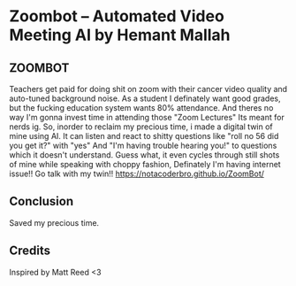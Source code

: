 # Zoombot – Automated Video Meeting AI by Hemant Mallah

## ZOOMBOT
Teachers get paid for doing shit on zoom with their cancer video quality and auto-tuned background noise.
As a student I definately want good grades, but the fucking education system wants 80% attendance.
And theres no way I'm gonna invest time in attending those "Zoom Lectures" Its meant for nerds ig.
So, inorder to reclaim my precious time, i made a digital twin of mine using AI.
It can listen and react to shitty questions like "roll no 56 did you get it?" with "yes"
And "I'm having trouble hearing you!" to questions which it doesn't understand.
Guess what, it even cycles through still shots of mine while speaking with choppy fashion, Definately I'm having internet issue!!
Go talk with my twin!! https://notacoderbro.github.io/ZoomBot/

## Conclusion
Saved my precious time.

## Credits
Inspired by Matt Reed <3
